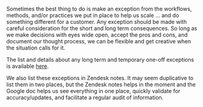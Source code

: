Sometimes the best thing to do is make an exception from the workflows, methods, and/or practices we put in place to help us scale … and do something different for a customer. Any exception should be made with careful consideration for the short and long term consequences. So long as we make decisions with eyes wide open, accept the pros and cons, and document our thought process, we can be flexible and get creative when the situation calls for it. 

The list and details about any long term and temporary one-off exceptions is available [here](https://docs.google.com/document/d/1YeRxSeVizEJPE1JNA5FG7mIz3ucjSxYXkEBX2XEytJU/edit#).

We also list these exceptions in Zendesk notes. It may seem duplicative to list them in two places, but the Zendesk notes helps in the moment and the Google doc helps us see everything in one place, quickly validate for accuracy/updates, and facilitate a regular audit of information.